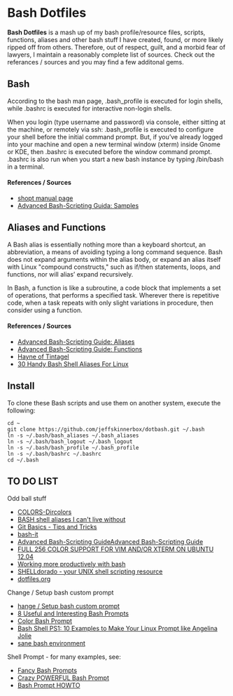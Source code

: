 Bash Dotfiles
=============
**Bash Dotfiles** is a mash up of my bash profile/resource files, scripts, functions,
aliases and other bash stuff I have created, found, or more likely ripped off from others.
Therefore, out of respect, guilt, and a morbid fear of lawyers, I maintain a reasonably
complete list of sources.  Check out the referances / sources and you may find
a few additonal gems.

Bash
----
According to the bash man page, .bash_profile is executed for login shells,
while .bashrc is executed for interactive non-login shells.

When you login (type username and password) via console, either sitting at the
machine, or remotely via ssh: .bash_profile is executed to configure your shell
before the initial command prompt.  But, if you’ve already logged into your
machine and open a new terminal window (xterm) inside Gnome or KDE, then
.bashrc is executed before the window command prompt. .bashrc is also run when
you start a new bash instance by typing /bin/bash in a terminal.

#### References / Sources

* [shopt manual page](http://ss64.com/bash/shopt.html)
* [Advanced Bash-Scripting Guida: Samples](http://tldp.org/LDP/abs/html/sample-bashrc.html)

Aliases and Functions
---------------------
A Bash alias is essentially nothing more than a keyboard shortcut, an
abbreviation, a means of avoiding typing a long command sequence.  Bash does
not expand arguments within the alias body, or expand an alias itself with Linux
"compound constructs," such as if/then statements, loops, and functions, nor
will alias’ expand recursively.

In Bash, a function is like a subroutine, a code block that implements a set of
operations, that performs a specified task. Wherever there is repetitive code,
when a task repeats with only slight variations in procedure, then consider
using a function.

#### References / Sources

* [Advanced Bash-Scripting Guide: Aliases](http://tldp.org/LDP/abs/html/aliases.html})
* [Advanced Bash-Scripting Guide: Functions](http://tldp.org/LDP/abs/html/functions.html)
* [Hayne of Tintagel](http://hayne.net/MacDev/Bash/aliases.bash)
* [30 Handy Bash Shell Aliases For Linux](http://www.cyberciti.biz/tips/bash-aliases-mac-centos-linux-unix.html)
  
Install
-------
To clone these Bash scripts and use them on another system, execute the following:

    cd ~
    git clone https://github.com/jeffskinnerbox/dotbash.git ~/.bash
    ln -s ~/.bash/bash_aliases ~/.bash_aliases
    ln -s ~/.bash/bash_logout ~/.bash_logout
    ln -s ~/.bash/bash_profile ~/.bash_profile
    ln -s ~/.bash/bashrc ~/.bashrc
    cd ~/.bash

TO DO LIST
----------
Odd ball stuff

* [COLORS-Dircolors](http://www.linux-sxs.org/housekeeping/dircolor.html)
* [BASH shell aliases I can't live without](http://bicchi.blogspot.com/2007/03/bash-shell-aliases-i-cant-leave-without.html)
* [Git Basics - Tips and Tricks](http://git-scm.com/book/en/Git-Basics-Tips-and-Tricks)
* [bash-it](https://github.com/revans/bash-it)
* [Advanced Bash-Scripting GuideAdvanced Bash-Scripting Guide](http://tldp.org/LDP/abs/html/)
* [FULL 256 COLOR SUPPORT FOR VIM AND/OR XTERM ON UBUNTU 12.04](http://emerg3nc3.wordpress.com/2012/07/28/full-256-color-support-for-vim-andor-xterm-on-ubuntu-12-04/)
* [Working more productively with bash](http://www.caliban.org/bash)
* [SHELLdorado - your UNIX shell scripting resource](http://www.shelldorado.com/scripts/categories.html)
* [dotfiles.org](http://www.dotfiles.org)

Change / Setup bash custom prompt

* [hange / Setup bash custom prompt](http://www.cyberciti.biz/tips/howto-linux-unix-bash-shell-setup-prompt.html)
* [8 Useful and Interesting Bash Prompts](http://www.maketecheasier.com/8-useful-and-interesting-bash-prompts/2009/09/04)
* [Color Bash Prompt](https://wiki.archlinux.org/index.php/Color_Bash_Prompt)
* [Bash Shell PS1: 10 Examples to Make Your Linux Prompt like Angelina Jolie](http://www.thegeekstuff.com/2008/09/bash-shell-ps1-10-examples-to-make-your-linux-prompt-like-angelina-jolie/)
* [sane bash environment](https://github.com/rtomayko/dotfiles/blob/rtomayko/.bashrc)
  
Shell Prompt - for many examples, see:

* [Fancy Bash Prompts](http://www.debian-administration.org/articles/205)
* [Crazy POWERFUL Bash Prompt](http://www.askapache.com/linux/bash-power-prompt.html)
* [Bash Prompt HOWTO](http://tldp.org/HOWTO/Bash-Prompt-HOWTO)
